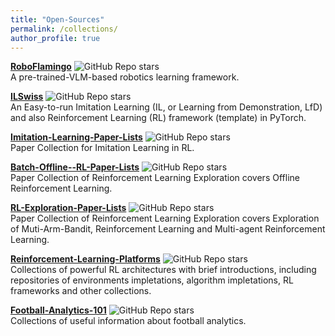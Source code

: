 ```yaml
---
title: "Open-Sources"
permalink: /collections/
author_profile: true
---
```


<b>[RoboFlamingo](https://github.com/RoboFlamingo/RoboFlamingo)</b>
<img alt="GitHub Repo stars" src="https://img.shields.io/github/stars/roboflamingo/roboflamingo?style=social"><br>
A pre-trained-VLM-based robotics learning framework.<br>

<b>[ILSwiss](https://github.com/Ericonaldo/ILSwiss)</b>
<img alt="GitHub Repo stars" src="https://img.shields.io/github/stars/ericonaldo/ilswiss?style=social"><br>
An Easy-to-run Imitation Learning (IL, or Learning from Demonstration, LfD) and also Reinforcement Learning (RL) framework (template) in PyTorch.<br>

<b>[Imitation-Learning-Paper-Lists](https://github.com/apexrl/Imitation-Learning-Paper-Lists)</b>
<img alt="GitHub Repo stars" src="https://img.shields.io/github/stars/apexrl/Imitation-Learning-Paper-Lists?style=social"><br>
Paper Collection for Imitation Learning in RL.<br>

<b>[Batch-Offline--RL-Paper-Lists](https://github.com/apexrl/Batch-Offline--RL-Paper-Lists)</b>
<img alt="GitHub Repo stars" src="https://img.shields.io/github/stars/apexrl/Batch-Offline--RL-Paper-Lists?style=social"><br>
Paper Collection of Reinforcement Learning Exploration covers Offline Reinforcement Learning.<br>

<b>[RL-Exploration-Paper-Lists](https://github.com/apexrl/RL-Exploration-Paper-Lists)</b>
<img alt="GitHub Repo stars" src="https://img.shields.io/github/stars/apexrl/RL-Exploration-Paper-Lists?style=social"><br>
Paper Collection of Reinforcement Learning Exploration covers Exploration of Muti-Arm-Bandit, Reinforcement Learning and Multi-agent Reinforcement Learning.<br>

<b>[Reinforcement-Learning-Platforms](https://github.com/apexrl/Reinforcement-Learning-Platforms)</b>
<img alt="GitHub Repo stars" src="https://img.shields.io/github/stars/apexrl/Reinforcement-Learning-Platforms?style=social"><br>
Collections of powerful RL architectures with brief introductions, including repositories of environments impletations, algorithm impletations, RL frameworks and other collections.<br>

<b>[Football-Analytics-101](https://github.com/Ericonaldo/Football-Analytics-101)</b>
<img alt="GitHub Repo stars" src="https://img.shields.io/github/stars/ericonaldo/Football-Analytics-101?style=social"><br>
Collections of useful information about football analytics.<br>


